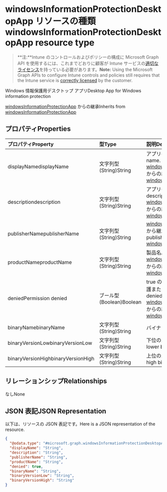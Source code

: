 # <a name="windowsinformationprotectiondesktopapp-resource-type"></a><span data-ttu-id="c4ca6-101">windowsInformationProtectionDesktopApp リソースの種類</span><span class="sxs-lookup"><span data-stu-id="c4ca6-101">windowsInformationProtectionDesktopApp resource type</span></span>

> <span data-ttu-id="c4ca6-102">**注:**Intune のコントロールおよびポリシーの構成に Microsoft Graph API を使用するには、これまでどおりに顧客が Intune サービスの[適切なライセンス](https://go.microsoft.com/fwlink/?linkid=839381)を持っている必要があります。</span><span class="sxs-lookup"><span data-stu-id="c4ca6-102">**Note:** Using the Microsoft Graph APIs to configure Intune controls and policies still requires that the Intune service is [correctly licensed](https://go.microsoft.com/fwlink/?linkid=839381) by the customer.</span></span>

<span data-ttu-id="c4ca6-103">Windows 情報保護用デスクトップ アプリ</span><span class="sxs-lookup"><span data-stu-id="c4ca6-103">Desktop App for Windows information protection</span></span>

<span data-ttu-id="c4ca6-104">[windowsInformationProtectionApp](../resources/intune_mam_windowsinformationprotectionapp.md) からの継承</span><span class="sxs-lookup"><span data-stu-id="c4ca6-104">Inherits from [windowsInformationProtectionApp](../resources/intune_mam_windowsinformationprotectionapp.md)</span></span>

## <a name="properties"></a><span data-ttu-id="c4ca6-105">プロパティ</span><span class="sxs-lookup"><span data-stu-id="c4ca6-105">Properties</span></span>
|<span data-ttu-id="c4ca6-106">プロパティ</span><span class="sxs-lookup"><span data-stu-id="c4ca6-106">Property</span></span>|<span data-ttu-id="c4ca6-107">型</span><span class="sxs-lookup"><span data-stu-id="c4ca6-107">Type</span></span>|<span data-ttu-id="c4ca6-108">説明</span><span class="sxs-lookup"><span data-stu-id="c4ca6-108">Description</span></span>|
|:---|:---|:---|
|<span data-ttu-id="c4ca6-109">displayName</span><span class="sxs-lookup"><span data-stu-id="c4ca6-109">displayName</span></span>|<span data-ttu-id="c4ca6-110">文字列型 (String)</span><span class="sxs-lookup"><span data-stu-id="c4ca6-110">String</span></span>|<span data-ttu-id="c4ca6-111">アプリの表示名。</span><span class="sxs-lookup"><span data-stu-id="c4ca6-111">App display name.</span></span> <span data-ttu-id="c4ca6-112">[windowsInformationProtectionApp](../resources/intune_mam_windowsinformationprotectionapp.md) からの継承</span><span class="sxs-lookup"><span data-stu-id="c4ca6-112">Inherited from [windowsInformationProtectionApp](../resources/intune_mam_windowsinformationprotectionapp.md)</span></span>|
|<span data-ttu-id="c4ca6-113">description</span><span class="sxs-lookup"><span data-stu-id="c4ca6-113">description</span></span>|<span data-ttu-id="c4ca6-114">文字列型 (String)</span><span class="sxs-lookup"><span data-stu-id="c4ca6-114">String</span></span>|<span data-ttu-id="c4ca6-115">アプリの説明。</span><span class="sxs-lookup"><span data-stu-id="c4ca6-115">The app's description.</span></span> <span data-ttu-id="c4ca6-116">[windowsInformationProtectionApp](../resources/intune_mam_windowsinformationprotectionapp.md) からの継承</span><span class="sxs-lookup"><span data-stu-id="c4ca6-116">Inherited from [windowsInformationProtectionApp](../resources/intune_mam_windowsinformationprotectionapp.md)</span></span>|
|<span data-ttu-id="c4ca6-117">publisherName</span><span class="sxs-lookup"><span data-stu-id="c4ca6-117">publisherName</span></span>|<span data-ttu-id="c4ca6-118">文字列型 (String)</span><span class="sxs-lookup"><span data-stu-id="c4ca6-118">String</span></span>|<span data-ttu-id="c4ca6-119">[windowsInformationProtectionApp](../resources/intune_mam_windowsinformationprotectionapp.md) から継承される発行元名</span><span class="sxs-lookup"><span data-stu-id="c4ca6-119">The publisher name Inherited from [windowsInformationProtectionApp](../resources/intune_mam_windowsinformationprotectionapp.md)</span></span>|
|<span data-ttu-id="c4ca6-120">productName</span><span class="sxs-lookup"><span data-stu-id="c4ca6-120">productName</span></span>|<span data-ttu-id="c4ca6-121">文字列型 (String)</span><span class="sxs-lookup"><span data-stu-id="c4ca6-121">String</span></span>|<span data-ttu-id="c4ca6-122">製品名。</span><span class="sxs-lookup"><span data-stu-id="c4ca6-122">The product name.</span></span> <span data-ttu-id="c4ca6-123">[windowsInformationProtectionApp](../resources/intune_mam_windowsinformationprotectionapp.md) からの継承</span><span class="sxs-lookup"><span data-stu-id="c4ca6-123">Inherited from [windowsInformationProtectionApp](../resources/intune_mam_windowsinformationprotectionapp.md)</span></span>|
|<span data-ttu-id="c4ca6-124">denied</span><span class="sxs-lookup"><span data-stu-id="c4ca6-124">Permission denied</span></span>|<span data-ttu-id="c4ca6-125">ブール型 (Boolean)</span><span class="sxs-lookup"><span data-stu-id="c4ca6-125">Boolean</span></span>|<span data-ttu-id="c4ca6-126">true の場合、アプリは拒否された保護または除外です。</span><span class="sxs-lookup"><span data-stu-id="c4ca6-126">If true, app is denied protection or exemption.</span></span> <span data-ttu-id="c4ca6-127">[windowsInformationProtectionApp](../resources/intune_mam_windowsinformationprotectionapp.md) からの継承</span><span class="sxs-lookup"><span data-stu-id="c4ca6-127">Inherited from [windowsInformationProtectionApp](../resources/intune_mam_windowsinformationprotectionapp.md)</span></span>|
|<span data-ttu-id="c4ca6-128">binaryName</span><span class="sxs-lookup"><span data-stu-id="c4ca6-128">binaryName</span></span>|<span data-ttu-id="c4ca6-129">文字列型 (String)</span><span class="sxs-lookup"><span data-stu-id="c4ca6-129">String</span></span>|<span data-ttu-id="c4ca6-130">バイナリの名前。</span><span class="sxs-lookup"><span data-stu-id="c4ca6-130">The binary name.</span></span>|
|<span data-ttu-id="c4ca6-131">binaryVersionLow</span><span class="sxs-lookup"><span data-stu-id="c4ca6-131">binaryVersionLow</span></span>|<span data-ttu-id="c4ca6-132">文字列型 (String)</span><span class="sxs-lookup"><span data-stu-id="c4ca6-132">String</span></span>|<span data-ttu-id="c4ca6-133">下位のバイナリ バージョン。</span><span class="sxs-lookup"><span data-stu-id="c4ca6-133">The lower binary version.</span></span>|
|<span data-ttu-id="c4ca6-134">binaryVersionHigh</span><span class="sxs-lookup"><span data-stu-id="c4ca6-134">binaryVersionHigh</span></span>|<span data-ttu-id="c4ca6-135">文字列型 (String)</span><span class="sxs-lookup"><span data-stu-id="c4ca6-135">String</span></span>|<span data-ttu-id="c4ca6-136">上位のバイナリ バージョン。</span><span class="sxs-lookup"><span data-stu-id="c4ca6-136">The high binary version.</span></span>|

## <a name="relationships"></a><span data-ttu-id="c4ca6-137">リレーションシップ</span><span class="sxs-lookup"><span data-stu-id="c4ca6-137">Relationships</span></span>
<span data-ttu-id="c4ca6-138">なし</span><span class="sxs-lookup"><span data-stu-id="c4ca6-138">None</span></span>
## <a name="json-representation"></a><span data-ttu-id="c4ca6-139">JSON 表記</span><span class="sxs-lookup"><span data-stu-id="c4ca6-139">JSON Representation</span></span>
<span data-ttu-id="c4ca6-140">以下は、リソースの JSON 表記です。</span><span class="sxs-lookup"><span data-stu-id="c4ca6-140">Here is a JSON representation of the resource.</span></span>
<!-- {
  "blockType": "resource",
  "keyProperty": "id",
  "@odata.type": "microsoft.graph.windowsInformationProtectionDesktopApp"
}
-->
``` json
{
  "@odata.type": "#microsoft.graph.windowsInformationProtectionDesktopApp",
  "displayName": "String",
  "description": "String",
  "publisherName": "String",
  "productName": "String",
  "denied": true,
  "binaryName": "String",
  "binaryVersionLow": "String",
  "binaryVersionHigh": "String"
}
```



